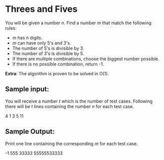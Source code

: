 # Threes and Fives

You will be given a number _n_. Find a number _m_ that match the following rules:

* _m_ has _n_ digits.
* _m_ can have only 5's and 3's.
* The number of 5's is divisible by 3.
* The number of 3's is divisible by 5.
* If there are multiple combinations, choose the biggest number possible.
* If there is no possible combination, return -1.

__Extra__: The algorithm is proven to be solved in O(1).

## Sample input:

You will receive a number _t_ which is the number of test cases.
Following there will be _t_ lines containing the number _n_ for each test case.

4
1
3
5
11

## Sample Output:

Print one line containing the corresponding _m_ for each test case.

-1
555
33333
55555533333

